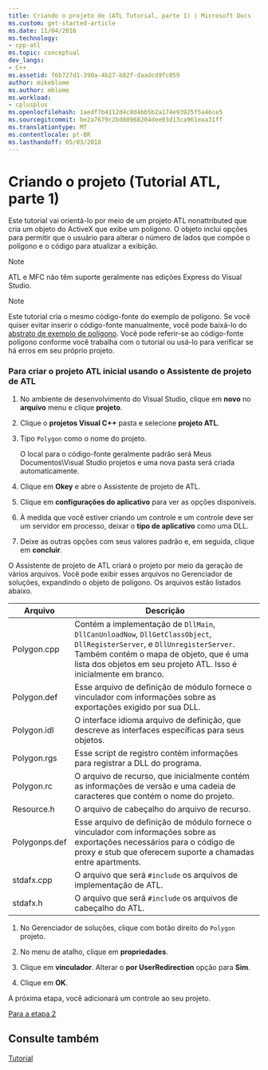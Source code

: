 ```yaml
---
title: Criando o projeto de (ATL Tutorial, parte 1) | Microsoft Docs
ms.custom: get-started-article
ms.date: 11/04/2016
ms.technology:
- cpp-atl
ms.topic: conceptual
dev_langs:
- C++
ms.assetid: f6b727d1-390a-4b27-b82f-daadcd9fc059
author: mikeblome
ms.author: mblome
ms.workload:
- cplusplus
ms.openlocfilehash: 1aedf7b4112d4c8d4bb5b2a174e93925f5a46ce5
ms.sourcegitcommit: be2a7679c2bd80968204dee03d13ca961eaa31ff
ms.translationtype: MT
ms.contentlocale: pt-BR
ms.lasthandoff: 05/03/2018
---
```

# <a name="creating-the-project-atl-tutorial-part-1"></a>Criando o projeto (Tutorial ATL, parte 1)
Este tutorial vai orientá-lo por meio de um projeto ATL nonattributed que cria um objeto do ActiveX que exibe um polígono. O objeto inclui opções para permitir que o usuário para alterar o número de lados que compõe o polígono e o código para atualizar a exibição.  
  
> [!NOTE]
>  ATL e MFC não têm suporte geralmente nas edições Express do Visual Studio.  
  
> [!NOTE]
>  Este tutorial cria o mesmo código-fonte do exemplo de polígono. Se você quiser evitar inserir o código-fonte manualmente, você pode baixá-lo do [abstrato de exemplo de polígono](../visual-cpp-samples.md). Você pode referir-se ao código-fonte polígono conforme você trabalha com o tutorial ou usá-lo para verificar se há erros em seu próprio projeto.  
  
### <a name="to-create-the-initial-atl-project-using-the-atl-project-wizard"></a>Para criar o projeto ATL inicial usando o Assistente de projeto de ATL  
  
1.  No ambiente de desenvolvimento do Visual Studio, clique em **novo** no **arquivo** menu e clique **projeto**.  
  
2.  Clique o **projetos Visual C++** pasta e selecione **projeto ATL**.  
  
3.  Tipo `Polygon` como o nome do projeto.  
  
     O local para o código-fonte geralmente padrão será Meus Documentos\Visual Studio projetos e uma nova pasta será criada automaticamente.  
  
4.  Clique em **Okey** e abre o Assistente de projeto de ATL.  
  
5.  Clique em **configurações do aplicativo** para ver as opções disponíveis.  
  
6.  À medida que você estiver criando um controle e um controle deve ser um servidor em processo, deixar o **tipo de aplicativo** como uma DLL.  
  
7.  Deixe as outras opções com seus valores padrão e, em seguida, clique em **concluir**.  
  
 O Assistente de projeto de ATL criará o projeto por meio da geração de vários arquivos. Você pode exibir esses arquivos no Gerenciador de soluções, expandindo o objeto de polígono. Os arquivos estão listados abaixo.  
  
|Arquivo|Descrição|  
|----------|-----------------|  
|Polygon.cpp|Contém a implementação de `DllMain`, `DllCanUnloadNow`, `DllGetClassObject`, `DllRegisterServer`, e `DllUnregisterServer`. Também contém o mapa de objeto, que é uma lista dos objetos em seu projeto ATL. Isso é inicialmente em branco.|  
|Polygon.def|Esse arquivo de definição de módulo fornece o vinculador com informações sobre as exportações exigido por sua DLL.|  
|Polygon.idl|O interface idioma arquivo de definição, que descreve as interfaces específicas para seus objetos.|  
|Polygon.rgs|Esse script de registro contém informações para registrar a DLL do programa.|  
|Polygon.rc|O arquivo de recurso, que inicialmente contém as informações de versão e uma cadeia de caracteres que contém o nome do projeto.|  
|Resource.h|O arquivo de cabeçalho do arquivo de recurso.|  
|Polygonps.def|Esse arquivo de definição de módulo fornece o vinculador com informações sobre as exportações necessários para o código de proxy e stub que oferecem suporte a chamadas entre apartments.|  
|stdafx.cpp|O arquivo que será `#include` os arquivos de implementação de ATL.|  
|stdafx.h|O arquivo que será `#include` os arquivos de cabeçalho do ATL.|  
  
1.  No Gerenciador de soluções, clique com botão direito do `Polygon` projeto.  
  
2.  No menu de atalho, clique em **propriedades**.  
  
3.  Clique em **vinculador**. Alterar o **por UserRedirection** opção para **Sim**.  
  
4.  Clique em **OK**.  
  
 A próxima etapa, você adicionará um controle ao seu projeto.  
  
 [Para a etapa 2](../atl/adding-a-control-atl-tutorial-part-2.md)  
  
## <a name="see-also"></a>Consulte também  
 [Tutorial](../atl/active-template-library-atl-tutorial.md)

